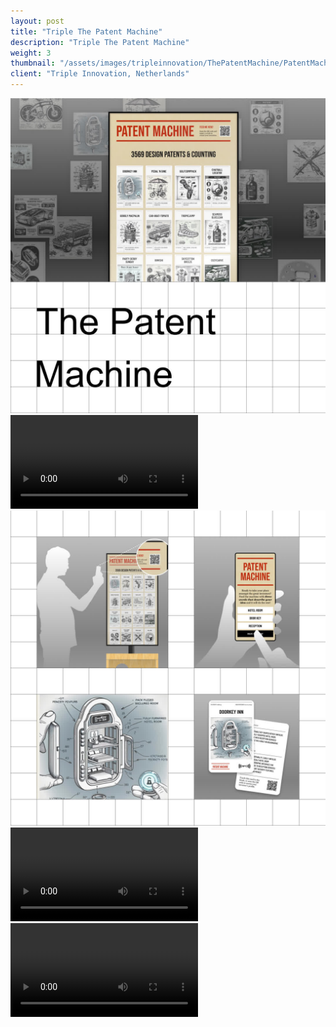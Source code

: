 ```yaml
---
layout: post
title: "Triple The Patent Machine"
description: "Triple The Patent Machine"
weight: 3
thumbnail: "/assets/images/tripleinnovation/ThePatentMachine/PatentMachine_1_1080.jpg"
client: "Triple Innovation, Netherlands"
---
```


<!-- ThePatentMachine -->
<div class="image-wrapper">
  <img src="/assets/images/tripleinnovation/ThePatentMachine/PatentMachine_1_1080.jpg" alt="The Patent Machine Image 1">
</div>

<div class="video-wrapper">
  <video class="plyr" controls crossorigin playsinline>
    <source src="/assets/images/tripleinnovation/ThePatentMachine/PatentMachine_2_1080.mp4" type="video/mp4">
  </video>
</div>

<div class="image-wrapper">
  <img src="/assets/images/tripleinnovation/ThePatentMachine/PatentMachine_3_1080.jpg" alt="The Patent Machine Image 2">
</div>

<div class="video-wrapper">
  <video class="plyr" controls crossorigin playsinline>
    <source src="/assets/images/tripleinnovation/ThePatentMachine/PatentMachine_4_1080.mp4" type="video/mp4">
  </video>
</div>

<div class="video-wrapper">
  <video class="plyr" controls crossorigin playsinline>
    <source src="/assets/images/tripleinnovation/ThePatentMachine/PatentMachine_5_1080.mp4" type="video/mp4">
  </video>
</div>